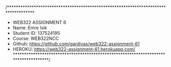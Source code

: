 /************************************************************************************
* WEB322 ASSIGNMENT 6
* Name: Emre Isik
* Student ID: 137524195
* Course: WEB322NCC
* Github: https://github.com/gardiyas/web322-assignment-61
* HEROKU: https://web322-assignment-61.herokuapp.com/
************************************************************************************/
